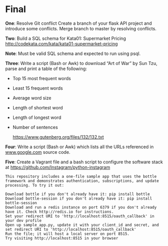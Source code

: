 Final
=====================

**One**:  Resolve Git conflict 
Create a branch of your flask API project and introduce some conflicts.
Merge branch to master by resolving conflicts. 


**Two**:  Build a SQL schema for Kata01: Supermarket Pricing
http://codekata.com/kata/kata01-supermarket-pricing

**Note**: Must be valid SQL schema and expected to run using psql.

**Three**:  Write a script (Bash or Awk) to download “Art of War” by Sun Tzu, parse and print a table of the following:

 - Top 15 most frequent words 
 - Least 15 frequent words
 - Average word size
 - Length of shortest word
 - Length of longest word
 - Number of sentences

    https://www.gutenberg.org/files/132/132.txt

**Four**:  Write a script (Bash or Awk) which lists all the URLs referenced in www.google.com source code.
 
**Five**:  Create a Vagrant file and a bash script to configure the software stack at https://github.com/Instagram/python-instagram
```
This repository includes a one-file sample app that uses the bottle framework and demonstrates authentication, subscriptions, and update processing. To try it out:

Download bottle if you don't already have it: pip install bottle
Download bottle-session if you don't already have it: pip install bottle-session
Download and run a redis instance on port 6379 if you don't already have it. Check http://redis.io for instructions.
Set your redirect URI to 'http://localhost:8515/oauth_callback' in your dev profile
Open up sample_app.py, update it with your client_id and secret, and set redirect URI to 'http://localhost:8515/oauth_callback'
Run the file; it will host a local server on port 8515.
Try visiting http://localhost:8515 in your browser
```
